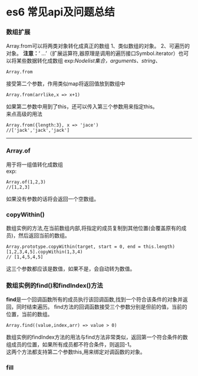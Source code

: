 # es6 常见api及问题总结

### 数组扩展
Array.from可以将两类对象转化成真正的数组
1、类似数组的对象。
2、可遍历的对象。
<b>注意：</b>‘ ...’（扩展运算符,器原理是调用的遍历接口Symbol.iterator）也可以将某些数据转化成数组
exp:<em>Nodelist集合，arguments、string、</em>
```
Array.from
```
接受第二个参数，作用类似map将返回值放到数组中
```
Array.from(arrlike,x => x+1)
```
如果第二参数中用到了this，还可以传入第三个参数用来指定this。<br/>
来点高级的用法
```
Array.from({length:3}, x => 'jace')
//['jack','jack','jack']
```
<hr/>

### Array.of
用于将一组值转化成数组<br/>
exp:
```
Array.of(1,2,3)
//[1,2,3]
```
如果没有参数的话将会返回一个空数组。
<br/>

### copyWithin()
数组实例的方法,在当前数组内部,将指定的成员复制到其他位置(会覆盖原有的成员)，然后返回当前的数组。
```
Array.prototype.copyWithin(target, start = 0, end = this.length)
[1,2,3,4,5].copyWithin(1,3,4)
// [1,4,5,4,5]
```
这三个参数都应该是数值，如果不是，会自动转为数值。

### 数组实例的find()和findIndex()方法

<b>find</b>是一个回调函数所有的成员执行该回调函数,找到一个符合该条件的对象并返回，同时结束遍历。
find方法的回调函数接受三个参数分别是但前的值，当前的位置，当前的数组。
```
Array.find((value,index,arr) => value > 0)
```

数组实例的findIndex方法的用法与find方法非常类似，返回第一个符合条件的数组成员的位置，如果所有成员都不符合条件，则返回-1。<br/>
这两个方法都支持第二个参数this,用来绑定对调函数的对象。
### fill


